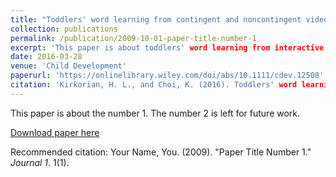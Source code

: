```yaml
---
title: "Toddlers' word learning from contingent and noncontingent video on touch screens"
collection: publications
permalink: /publication/2009-10-01-paper-title-number-1
excerpt: 'This paper is about toddlers' word learning from interactive toucscreens and non-itneractive screens.'
date: 2016-03-28
venue: 'Child Development'
paperurl: 'https://onlinelibrary.wiley.com/doi/abs/10.1111/cdev.12508'
citation: 'Kirkorian, H. L., and Choi, K. (2016). Toddlers' word learning from contingent and noncontingent video on touch screens. <i>Child Development</i>, 87, 405-413.'
---
```

This paper is about the number 1. The number 2 is left for future work.

[Download paper here](http://academicpages.github.io/files/paper1.pdf)

Recommended citation: Your Name, You. (2009). "Paper Title Number 1." <i>Journal 1</i>. 1(1).
